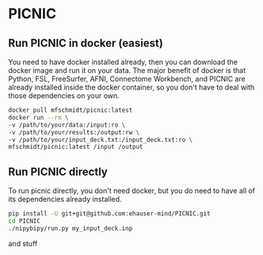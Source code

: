 # PICNIC

## Run PICNIC in docker (easiest)

You need to have docker installed already, then you can download the docker
image and run it on your data. The major benefit of docker is that
Python, FSL, FreeSurfer, AFNI, Connectome Workbench, and PICNIC are
already installed inside the docker container, so you don't have to
deal with those dependencies on your own.

```bash
docker pull mfschmidt/picnic:latest
docker run --rm \
-v /path/to/your/data:/input:ro \
-v /path/to/your/results:/output:rw \
-v /path/to/your/input_deck.txt:/input_deck.txt:ro \
mfschmidt/picnic:latest /input /output
```

## Run PICNIC directly

To run picnic directly, you don't need docker, but you do need to have all of
its dependencies already installed.

```bash
pip install -U git+git@github.com:ehauser-mind/PICNIC.git
cd PICNIC
./nipybipy/run.py my_input_deck.inp
```

and stuff

